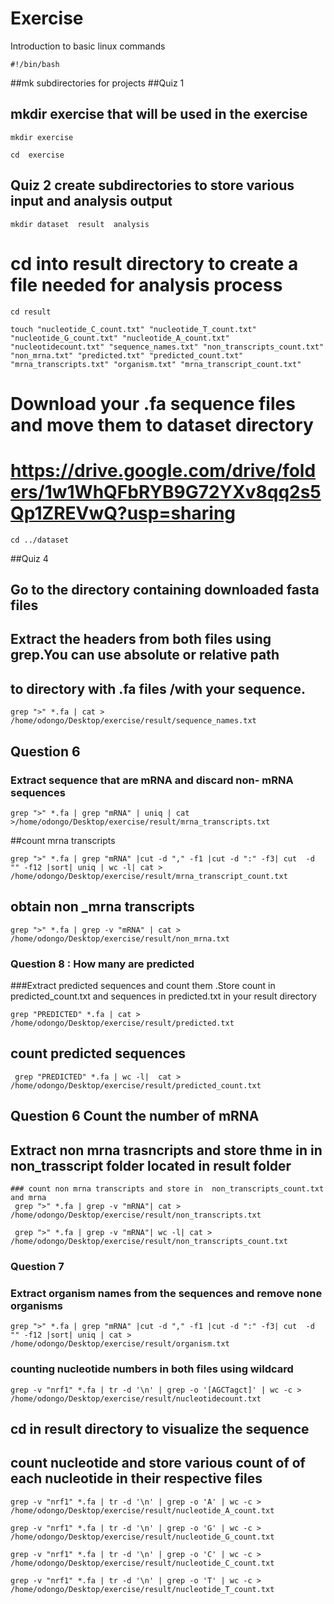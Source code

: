 # Exercise
Introduction to basic linux commands

```
#!/bin/bash

```
##mk subdirectories for projects
##Quiz 1
## mkdir exercise that will be used in the exercise


~~~
mkdir exercise
~~~
~~~
cd  exercise
~~~
## Quiz 2 create  subdirectories  to store various input  and analysis  output
~~~
mkdir dataset  result  analysis
~~~
# cd   into  result directory to create a file needed for  analysis process
~~~
cd result
~~~

~~~
touch "nucleotide_C_count.txt" "nucleotide_T_count.txt" "nucleotide_G_count.txt" "nucleotide_A_count.txt" "nucleotidecount.txt" "sequence_names.txt" "non_transcripts_count.txt" "non_mrna.txt" "predicted.txt" "predicted_count.txt" "mrna_transcripts.txt" "organism.txt" "mrna_transcript_count.txt"
~~~


# Download your .fa sequence files and move them to dataset directory
# https://drive.google.com/drive/folders/1w1WhQFbRYB9G72YXv8qq2s5Qp1ZREVwQ?usp=sharing
~~~
cd ../dataset
~~~

##Quiz  4
## Go to the directory containing downloaded fasta files
## Extract the headers  from both files using grep.You can use absolute or relative path
## to directory with .fa  files /with your sequence.

~~~
grep ">" *.fa | cat > /home/odongo/Desktop/exercise/result/sequence_names.txt
~~~
## Question  6
### Extract sequence that are mRNA  and discard non- mRNA sequences
~~~
grep ">" *.fa | grep "mRNA" | uniq | cat >/home/odongo/Desktop/exercise/result/mrna_transcripts.txt
~~~
##count mrna transcripts
~~~
grep ">" *.fa | grep "mRNA" |cut -d "," -f1 |cut -d ":" -f3| cut  -d "" -f12 |sort| uniq | wc -l| cat >  /home/odongo/Desktop/exercise/result/mrna_transcript_count.txt
~~~
## obtain non _mrna transcripts 
~~~
grep ">" *.fa | grep -v "mRNA" | cat > /home/odongo/Desktop/exercise/result/non_mrna.txt 
~~~
### Question 8 : How many are predicted
###Extract  predicted sequences and count them .Store count in predicted_count.txt and sequences in predicted.txt in your result directory
~~~
grep "PREDICTED" *.fa | cat >  /home/odongo/Desktop/exercise/result/predicted.txt
~~~
## count predicted sequences
~~~
 grep "PREDICTED" *.fa | wc -l|  cat >  /home/odongo/Desktop/exercise/result/predicted_count.txt
~~~
## Question 6 Count the number of mRNA
## Extract non mrna trasncripts and store thme  in in non_trasscript folder located in  result folder
 
~~~
### count non mrna transcripts and store in  non_transcripts_count.txt and mrna
 grep ">" *.fa | grep -v "mRNA"| cat >  /home/odongo/Desktop/exercise/result/non_transcripts.txt
~~~
~~~
 grep ">" *.fa | grep -v "mRNA"| wc -l| cat >   /home/odongo/Desktop/exercise/result/non_transcripts_count.txt
~~~
### Question 7
### Extract organism names from the sequences and remove none organisms
~~~
grep ">" *.fa | grep "mRNA" |cut -d "," -f1 |cut -d ":" -f3| cut  -d "" -f12 |sort| uniq | cat >  /home/odongo/Desktop/exercise/result/organism.txt
~~~
### counting nucleotide numbers in both files  using wildcard
~~~
grep -v "nrf1" *.fa | tr -d '\n' | grep -o '[AGCTagct]' | wc -c > /home/odongo/Desktop/exercise/result/nucleotidecount.txt
~~~
## cd in result directory to visualize the sequence
## count nucleotide and store various count of of each nucleotide in their  respective files
~~~
grep -v "nrf1" *.fa | tr -d '\n' | grep -o 'A' | wc -c > /home/odongo/Desktop/exercise/result/nucleotide_A_count.txt
~~~
~~~
grep -v "nrf1" *.fa | tr -d '\n' | grep -o 'G' | wc -c > /home/odongo/Desktop/exercise/result/nucleotide_G_count.txt
~~~
~~~
grep -v "nrf1" *.fa | tr -d '\n' | grep -o 'C' | wc -c > /home/odongo/Desktop/exercise/result/nucleotide_C_count.txt
~~~
~~~
grep -v "nrf1" *.fa | tr -d '\n' | grep -o 'T' | wc -c > /home/odongo/Desktop/exercise/result/nucleotide_T_count.txt
~~~

